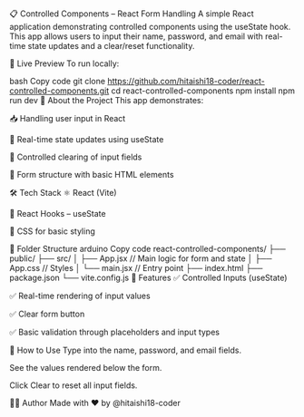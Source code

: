 📋 Controlled Components – React Form Handling
A simple React application demonstrating controlled components using the useState hook. This app allows users to input their name, password, and email with real-time state updates and a clear/reset functionality.

🚀 Live Preview
To run locally:

bash
Copy code
git clone https://github.com/hitaishi18-coder/react-controlled-components.git
cd react-controlled-components
npm install
npm run dev
🧠 About the Project
This app demonstrates:

📥 Handling user input in React

🔄 Real-time state updates using useState

🧹 Controlled clearing of input fields

📄 Form structure with basic HTML elements

🛠 Tech Stack
⚛️ React (Vite)

🧠 React Hooks – useState

💅 CSS for basic styling

📂 Folder Structure
arduino
Copy code
react-controlled-components/
├── public/
├── src/
│   ├── App.jsx       // Main logic for form and state
│   ├── App.css       // Styles
│   └── main.jsx      // Entry point
├── index.html
├── package.json
└── vite.config.js
📸 Features
✅ Controlled Inputs (useState)

✅ Real-time rendering of input values

✅ Clear form button

✅ Basic validation through placeholders and input types

🧪 How to Use
Type into the name, password, and email fields.

See the values rendered below the form.

Click Clear to reset all input fields.

👩‍💻 Author
Made with ❤️ by @hitaishi18-coder